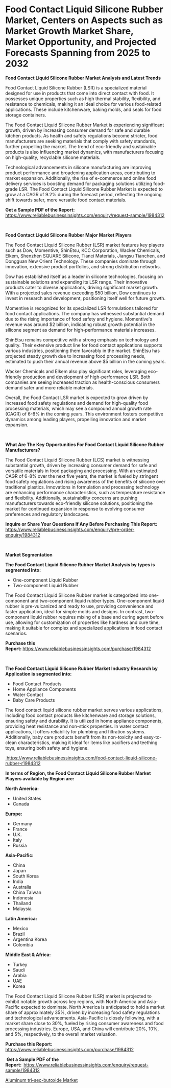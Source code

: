 <p><h1>Food Contact Liquid Silicone Rubber Market, Centers on Aspects such as Market Growth Market Share, Market Opportunity, and Projected Forecasts Spanning from 2025 to 2032</h1></p><p><strong>Food Contact Liquid Silicone Rubber Market Analysis and Latest Trends</strong></p>
<p><p>Food Contact Liquid Silicone Rubber (LSR) is a specialized material designed for use in products that come into direct contact with food. It possesses unique properties such as high thermal stability, flexibility, and resistance to chemicals, making it an ideal choice for various food-related applications. These include kitchenware, baking molds, and seals for food storage containers.</p><p>The Food Contact Liquid Silicone Rubber Market is experiencing significant growth, driven by increasing consumer demand for safe and durable kitchen products. As health and safety regulations become stricter, food manufacturers are seeking materials that comply with safety standards, further propelling the market. The trend of eco-friendly and sustainable products is also influencing market dynamics, with manufacturers focusing on high-quality, recyclable silicone materials.</p><p>Technological advancements in silicone manufacturing are improving product performance and broadening application areas, contributing to market expansion. Additionally, the rise of e-commerce and online food delivery services is boosting demand for packaging solutions utilizing food-grade LSR. The Food Contact Liquid Silicone Rubber Market is expected to grow at a CAGR of 9.2% during the forecast period, reflecting the ongoing shift towards safer, more versatile food contact materials.</p></p>
<p><strong>Get a Sample PDF of the Report:&nbsp;</strong> <a href="https://www.reliablebusinessinsights.com/enquiry/request-sample/1984312?utm_campaign=2185&utm_medium=2&utm_source=Github&utm_content=ia&utm_term=05022025&utm_id=food-contact-liquid-silicone-rubber">https://www.reliablebusinessinsights.com/enquiry/request-sample/1984312</a></p>
<p>&nbsp;</p>
<p><strong>Food Contact Liquid Silicone Rubber Major Market Players</strong></p>
<p><p>The Food Contact Liquid Silicone Rubber (LSR) market features key players such as Dow, Momentive, ShinEtsu, KCC Corporation, Wacker Chemicals, Elkem, Shenzhen SQUARE Silicone, Tianci Materials, Jiangsu Tianchen, and Dongguan New Orient Technology. These companies dominate through innovation, extensive product portfolios, and strong distribution networks.</p><p>Dow has established itself as a leader in silicone technologies, focusing on sustainable solutions and expanding its LSR range. Their innovative products cater to diverse applications, driving significant market growth. With a projected sales revenue exceeding $50 billion, Dow continues to invest in research and development, positioning itself well for future growth.</p><p>Momentive is recognized for its specialized LSR formulations tailored for food contact applications. The company has witnessed substantial demand due to the rising importance of food safety and hygiene. Momentive's revenue was around $2 billion, indicating robust growth potential in the silicone segment as demand for high-performance materials increases.</p><p>ShinEtsu remains competitive with a strong emphasis on technology and quality. Their extensive product line for food contact applications supports various industries, positioning them favorably in the market. ShinEtsu has projected steady growth due to increasing food processing needs, estimated to push their annual revenue above $5 billion in the coming years.</p><p>Wacker Chemicals and Elkem also play significant roles, leveraging eco-friendly production and development of high-performance LSR. Both companies are seeing increased traction as health-conscious consumers demand safer and more reliable materials.</p><p>Overall, the Food Contact LSR market is expected to grow driven by increased food safety regulations and demand for high-quality food processing materials, which may see a compound annual growth rate (CAGR) of 6-8% in the coming years. This environment fosters competitive dynamics among leading players, propelling innovation and market expansion.</p></p>
<p>&nbsp;</p>
<p><strong>What Are The Key Opportunities For Food Contact Liquid Silicone Rubber Manufacturers?</strong></p>
<p><p>The Food Contact Liquid Silicone Rubber (LCS) market is witnessing substantial growth, driven by increasing consumer demand for safe and versatile materials in food packaging and processing. With an estimated CAGR of 6-8% over the next five years, the market is fueled by stringent food safety regulations and rising awareness of the benefits of silicone over traditional plastics. Innovations in formulation and processing technology are enhancing performance characteristics, such as temperature resistance and flexibility. Additionally, sustainability concerns are pushing manufacturers towards eco-friendly silicone solutions, positioning the market for continued expansion in response to evolving consumer preferences and regulatory landscapes.</p></p>
<p><strong>Inquire or Share Your Questions If Any Before Purchasing This Report:</strong> <a href="https://www.reliablebusinessinsights.com/enquiry/pre-order-enquiry/1984312?utm_campaign=2185&utm_medium=2&utm_source=Github&utm_content=ia&utm_term=05022025&utm_id=food-contact-liquid-silicone-rubber">https://www.reliablebusinessinsights.com/enquiry/pre-order-enquiry/1984312</a></p>
<p>&nbsp;</p>
<p><strong>Market Segmentation</strong></p>
<p><strong>The Food Contact Liquid Silicone Rubber Market Analysis by types is segmented into:</strong></p>
<p><ul><li>One-component Liquid Rubber</li><li>Two-component Liquid Rubber</li></ul></p>
<p><p>The Food Contact Liquid Silicone Rubber market is categorized into one-component and two-component liquid rubber types. One-component liquid rubber is pre-vulcanized and ready to use, providing convenience and faster application, ideal for simple molds and designs. In contrast, two-component liquid rubber requires mixing of a base and curing agent before use, allowing for customization of properties like hardness and cure time, making it suitable for complex and specialized applications in food contact scenarios.</p></p>
<p><strong>Purchase this Report:&nbsp;</strong><a href="https://www.reliablebusinessinsights.com/purchase/1984312?utm_campaign=2185&utm_medium=2&utm_source=Github&utm_content=ia&utm_term=05022025&utm_id=food-contact-liquid-silicone-rubber">https://www.reliablebusinessinsights.com/purchase/1984312</a></p>
<p>&nbsp;</p>
<p><strong>The Food Contact Liquid Silicone Rubber Market Industry Research by Application is segmented into:</strong></p>
<p><ul><li>Food Contact Products</li><li>Home Appliance Components</li><li>Water Contact</li><li>Baby Care Products</li></ul></p>
<p><p>The food contact liquid silicone rubber market serves various applications, including food contact products like kitchenware and storage solutions, ensuring safety and durability. It is utilized in home appliance components, providing heat resistance and non-stick properties. In water contact applications, it offers reliability for plumbing and filtration systems. Additionally, baby care products benefit from its non-toxicity and easy-to-clean characteristics, making it ideal for items like pacifiers and teething toys, ensuring both safety and hygiene.</p></p>
<p><a href="https://www.reliablebusinessinsights.com/food-contact-liquid-silicone-rubber-r1984312?utm_campaign=2185&utm_medium=2&utm_source=Github&utm_content=ia&utm_term=05022025&utm_id=food-contact-liquid-silicone-rubber">&nbsp;https://www.reliablebusinessinsights.com/food-contact-liquid-silicone-rubber-r1984312</a></p>
<p><strong>In terms of Region, the Food Contact Liquid Silicone Rubber Market Players available by Region are:</strong></p>
<p>
    <p> <strong> North America: </strong>
        <ul>
            <li>United States</li>
            <li>Canada</li>
        </ul>
        </p> 
    <p> <strong> Europe: </strong>
        <ul>
            <li>Germany</li>
            <li>France</li>
            <li>U.K.</li>
            <li>Italy</li>
            <li>Russia</li>
        </ul>
        </p> 
    <p> <strong> Asia-Pacific: </strong>
        <ul>
            <li>China</li>
            <li>Japan</li>
            <li>South Korea</li>
            <li>India</li>
            <li>Australia</li>
            <li>China Taiwan</li>
            <li>Indonesia</li>
            <li>Thailand</li>
            <li>Malaysia</li>
        </ul>
        </p> 
    <p> <strong> Latin America: </strong>
        <ul>
            <li>Mexico</li>
            <li>Brazil</li>
            <li>Argentina Korea</li>
            <li>Colombia</li>
        </ul>
        </p> 
    <p> <strong> Middle East & Africa: </strong>
        <ul>
            <li>Turkey</li>
            <li>Saudi</li>
            <li>Arabia</li>
            <li>UAE</li>
            <li>Korea</li>
        </ul>
    </p>
    </p>
<p><p>The Food Contact Liquid Silicone Rubber (LSR) market is projected to exhibit notable growth across key regions, with North America and Asia-Pacific expected to dominate. North America is anticipated to hold a market share of approximately 35%, driven by increasing food safety regulations and technological advancements. Asia-Pacific is closely following, with a market share close to 30%, fueled by rising consumer awareness and food processing industries. Europe, USA, and China will contribute 20%, 10%, and 5%, respectively, to the overall market valuation.</p></p>
<p><strong>Purchase this Report: </strong><a href="https://www.reliablebusinessinsights.com/purchase/1984312?utm_campaign=2185&utm_medium=2&utm_source=Github&utm_content=ia&utm_term=05022025&utm_id=food-contact-liquid-silicone-rubber">https://www.reliablebusinessinsights.com/purchase/1984312</a></p>
<p>&nbsp;<strong>Get a Sample PDF of the Report:&nbsp;&nbsp;</strong><a href="https://www.reliablebusinessinsights.com/enquiry/request-sample/1984312?utm_campaign=2185&utm_medium=2&utm_source=Github&utm_content=ia&utm_term=05022025&utm_id=food-contact-liquid-silicone-rubber">https://www.reliablebusinessinsights.com/enquiry/request-sample/1984312</a></p>
<p><strong></strong></p>
<p><p><a href="https://github.com/dmitriyvo6rog/Market-Research-Report-List-1/blob/main/aluminum-tri-sec-butoxide-market.md?utm_campaign=2185&utm_medium=2&utm_source=Github&utm_content=ia&utm_term=05022025&utm_id=food-contact-liquid-silicone-rubber">Aluminum tri-sec-butoxide Market</a></p></p>